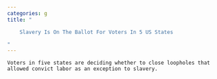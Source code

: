 ```yaml
---
categories: g
title: "

    Slavery Is On The Ballot For Voters In 5 US States

"
---
```



    Voters in five states are deciding whether to close loopholes that allowed convict labor as an exception to slavery.

